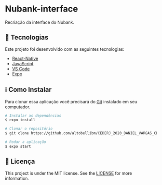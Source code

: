 # Nubank-interface

Recriação da interface do Nubank.


## :rocket: Tecnologias

Este projeto foi desenvolvido com as seguintes tecnologias:

- [React-Native](https://reactnative.dev/)
- [JavaScript](https://www.javascript.com/)
- [VS Code](https://code.visualstudio.com/)
- [Expo](https://expo.io/)

## :information_source: Como Instalar
Para clonar essa aplicação você precisará do [Git](https://git-scm.com) instalado em seu computador.

```bash
# Instalar as dependências
$ expo install

# Clonar o repositório
$ git clone https://github.com/altobellibm/CEDERJ_2020_DANIEL_VARGAS_CESAR_SANTOS

# Rodar a aplicação
$ expo start


```

## :memo: Licença
This project is under the MIT license. See the [LICENSE](https://github.com/lukemorales/react-native-design-code/blob/master/LICENSE) for more information.
